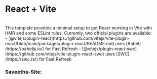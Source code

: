 # React + Vite
<br>
This template provides a minimal setup to get React working in Vite with HMR and some ESLint rules.
Currently, two official plugins are available:
<br>
- [@vitejs/plugin-react](https://github.com/vitejs/vite-plugin-react/blob/main/packages/plugin-react/README.md) uses [Babel](https://babeljs.io/) for Fast Refresh
- [@vitejs/plugin-react-swc](https://github.com/vitejs/vite-plugin-react-swc) uses [SWC](https://swc.rs/) for Fast Refresh
<br>

### Saveetha-Site: 
 
 
